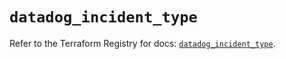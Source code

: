 # `datadog_incident_type`

Refer to the Terraform Registry for docs: [`datadog_incident_type`](https://registry.terraform.io/providers/datadog/datadog/3.74.0/docs/resources/incident_type).

